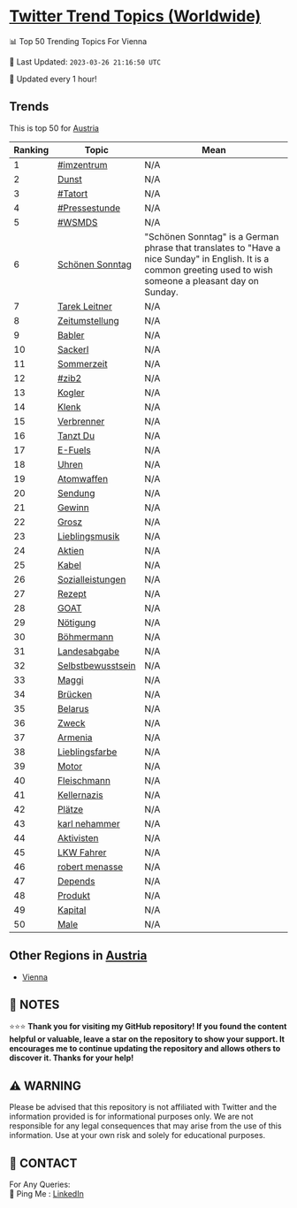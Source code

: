 [Twitter Trend Topics (Worldwide)](https://github.com/ErcinDedeoglu/Twitter-Trend-Topics)
==========


📊 Top 50 Trending Topics For Vienna

📆 Last Updated: `2023-03-26 21:16:50 UTC`

🔧 Updated every 1 hour!


## Trends

This is top 50 for [Austria](</Austria>)

| Ranking | Topic | Mean |
| ------- | ------------ | ------------ |
| 1 | [#imzentrum](http://twitter.com/search?q=%23imzentrum) | N/A |
| 2 | [Dunst](http://twitter.com/search?q=Dunst) | N/A |
| 3 | [#Tatort](http://twitter.com/search?q=%23Tatort) | N/A |
| 4 | [#Pressestunde](http://twitter.com/search?q=%23Pressestunde) | N/A |
| 5 | [#WSMDS](http://twitter.com/search?q=%23WSMDS) | N/A |
| 6 | [Schönen Sonntag](http://twitter.com/search?q=Sch%c3%b6nen+Sonntag) | "Schönen Sonntag" is a German phrase that translates to "Have a nice Sunday" in English. It is a common greeting used to wish someone a pleasant day on Sunday. |
| 7 | [Tarek Leitner](http://twitter.com/search?q=Tarek+Leitner) | N/A |
| 8 | [Zeitumstellung](http://twitter.com/search?q=Zeitumstellung) | N/A |
| 9 | [Babler](http://twitter.com/search?q=Babler) | N/A |
| 10 | [Sackerl](http://twitter.com/search?q=Sackerl) | N/A |
| 11 | [Sommerzeit](http://twitter.com/search?q=Sommerzeit) | N/A |
| 12 | [#zib2](http://twitter.com/search?q=%23zib2) | N/A |
| 13 | [Kogler](http://twitter.com/search?q=Kogler) | N/A |
| 14 | [Klenk](http://twitter.com/search?q=Klenk) | N/A |
| 15 | [Verbrenner](http://twitter.com/search?q=Verbrenner) | N/A |
| 16 | [Tanzt Du](http://twitter.com/search?q=Tanzt+Du) | N/A |
| 17 | [E-Fuels](http://twitter.com/search?q=E-Fuels) | N/A |
| 18 | [Uhren](http://twitter.com/search?q=Uhren) | N/A |
| 19 | [Atomwaffen](http://twitter.com/search?q=Atomwaffen) | N/A |
| 20 | [Sendung](http://twitter.com/search?q=Sendung) | N/A |
| 21 | [Gewinn](http://twitter.com/search?q=Gewinn) | N/A |
| 22 | [Grosz](http://twitter.com/search?q=Grosz) | N/A |
| 23 | [Lieblingsmusik](http://twitter.com/search?q=Lieblingsmusik) | N/A |
| 24 | [Aktien](http://twitter.com/search?q=Aktien) | N/A |
| 25 | [Kabel](http://twitter.com/search?q=Kabel) | N/A |
| 26 | [Sozialleistungen](http://twitter.com/search?q=Sozialleistungen) | N/A |
| 27 | [Rezept](http://twitter.com/search?q=Rezept) | N/A |
| 28 | [GOAT](http://twitter.com/search?q=GOAT) | N/A |
| 29 | [Nötigung](http://twitter.com/search?q=N%c3%b6tigung) | N/A |
| 30 | [Böhmermann](http://twitter.com/search?q=B%c3%b6hmermann) | N/A |
| 31 | [Landesabgabe](http://twitter.com/search?q=Landesabgabe) | N/A |
| 32 | [Selbstbewusstsein](http://twitter.com/search?q=Selbstbewusstsein) | N/A |
| 33 | [Maggi](http://twitter.com/search?q=Maggi) | N/A |
| 34 | [Brücken](http://twitter.com/search?q=Br%c3%bccken) | N/A |
| 35 | [Belarus](http://twitter.com/search?q=Belarus) | N/A |
| 36 | [Zweck](http://twitter.com/search?q=Zweck) | N/A |
| 37 | [Armenia](http://twitter.com/search?q=Armenia) | N/A |
| 38 | [Lieblingsfarbe](http://twitter.com/search?q=Lieblingsfarbe) | N/A |
| 39 | [Motor](http://twitter.com/search?q=Motor) | N/A |
| 40 | [Fleischmann](http://twitter.com/search?q=Fleischmann) | N/A |
| 41 | [Kellernazis](http://twitter.com/search?q=Kellernazis) | N/A |
| 42 | [Plätze](http://twitter.com/search?q=Pl%c3%a4tze) | N/A |
| 43 | [karl nehammer](http://twitter.com/search?q=karl+nehammer) | N/A |
| 44 | [Aktivisten](http://twitter.com/search?q=Aktivisten) | N/A |
| 45 | [LKW Fahrer](http://twitter.com/search?q=LKW+Fahrer) | N/A |
| 46 | [robert menasse](http://twitter.com/search?q=robert+menasse) | N/A |
| 47 | [Depends](http://twitter.com/search?q=Depends) | N/A |
| 48 | [Produkt](http://twitter.com/search?q=Produkt) | N/A |
| 49 | [Kapital](http://twitter.com/search?q=Kapital) | N/A |
| 50 | [Male](http://twitter.com/search?q=Male) | N/A |



## Other Regions in [Austria](</Austria>)

* [Vienna](</Austria/Vienna.md>)



## 📝 NOTES

⭐⭐⭐ **Thank you for visiting my GitHub repository! If you found the content helpful or valuable, leave a star on the repository to show your support. It encourages me to continue updating the repository and allows others to discover it. Thanks for your help!**


## ⚠️ WARNING

Please be advised that this repository is not affiliated with Twitter and the information provided is for informational purposes only. We are not responsible for any legal consequences that may arise from the use of this information. Use at your own risk and solely for educational purposes.


## 📨 CONTACT

 For Any Queries:  
            🏓 Ping Me : [LinkedIn](https://www.linkedin.com/in/ercindedeoglu/)

